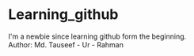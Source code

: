 # Learning_github
I'm a newbie since learning github form the beginning.
<br>
Author: Md. Tauseef - Ur - Rahman
